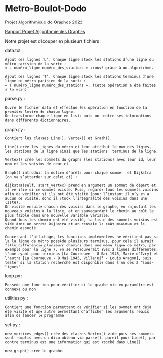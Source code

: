 # Metro-Boulot-Dodo
Projet Algorithmique de Graphes 2022

<ins>Rapport Projet Algorithmie des Graphes</ins>

Notre projet est découper en plusieurs fichiers :

data.txt :

    Ajout des lignes ‘L’. Chaque ligne stock les stations d’une ligne du métro parisien de la sorte :
    « L numéro_ligne numéro_des_stations » trouvé grâce à un algorithme.

    Ajout des lignes ‘T’. Chaque ligne stock les stations terminus d’une ligne du métro parisien de la sorte :
    « T numéro_ligne numéro_des_stations ». (Cette opération a été faites à la main)

parse.py :

    Ouvre le fichier data et effectue les opération en fonction de la première lettre de chaque ligne.
    On transforme chaque ligne en liste puis on rentre ses informations dans différents dictionnaires.

graph.py :

    Contient les classes Line(), Vertex() et Graph().

    Line() crée les lignes du métro et leur attribut le nom des lignes, les stations de la ligne ainsi que les stations  terminus de la ligne.

    Vertex() crée les sommets du graphe (les stations) avec leur id, leur nom et les voisins de ceux-ci

    Graph() introduit la notion d'arête pour chaque sommet  et Dijkstra (on va s’attarder sur celui ci) :

    dijkstra(self, start_vertex) prend en argument un sommet de départ et il vérifie si ce sommet existe. Puis, regarde tous les sommets voisins afin de vérifier si ils ont été visité (pour l’instant il n’y en a aucun de visité, donc il stock l’intégralité des voisins dans une liste).
    On visite ensuite chacun des voisins dans le graphe, en rajoutant les nouveaux voisins à la liste, et en sauvegardant le chemin au coût le plus faible dans une nouvelle variable variable.
    Quand tous les chemin ont été visité, la liste des sommets voisins est vide donc on arrête Dijkstra et on renvoie le coût minimum et le chemin associé.

    Concernant l'affichage, les fonctions implémentées ne vérifient pas si la la ligne de métro possède plusieurs terminus, pour cela il aurait fallu différencié plusieurs chemins dans une même ligne de métro, par exemple pour la ligne 7, on se retrouverait avec 2 lignes différentes, l'une ayant pour terminus [La Courneuve - 8 Mai 1945, Marie d'Ivry] et l'autre [La Courneuve - 8 Mai 1945, Villejuif - Louis Aragon], puis tester si la station recherché est disponible dans l'un des 2 "sous-lignes"

loop.py :

    Possède une fonction pour vérifier si le graphe mis en paramètre est connexe ou non 

utilities.py :

    Contient une fonction permettant de vérifier si les sommet ont déjà été visité et une autre permettant d’afficher les arguments requis afin de lancer le programme

set.py :

    new_vertices_edges() crée des classes Vertex() vide puis ses sommets sont remplis avec un dico obtenu via parse(), pareil pour Line(), par contre terminus est une information qui est stocké dans Line() 

    new_graph() crée le graphe.